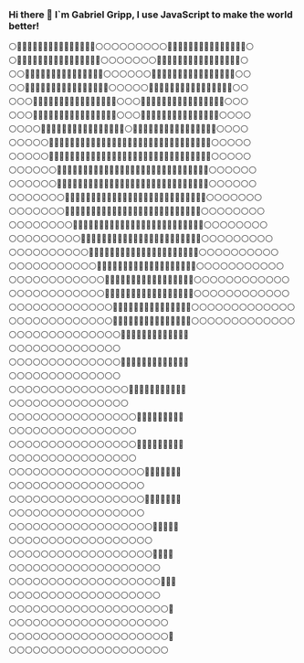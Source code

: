 ### Hi there 👋 I`m Gabriel Gripp, I use JavaScript to make the world better!

<!--
**grippado/grippado** is a ✨ _special_ ✨ repository because its `README.md` (this file) appears on your GitHub profile.

Here are some ideas to get you started:

- 🔭 I’m currently working on ...
- 🌱 I’m currently learning ...
- 👯 I’m looking to collaborate on ...
- 🤔 I’m looking for help with ...
- 💬 Ask me about ...
- 📫 How to reach me: ...
- 😄 Pronouns: ...
- ⚡ Fun fact: ...
-->

⚪💚💚💚💚💚💚💚💚🌚🌚🌚🌚🌚🌚🌚⚪⚪⚪⚪⚪⚪⚪⚪⚪🌚🌚🌚🌚🌚🌚🌚💚💚💚💚💚💚💚💚⚪  
⚪💚💚💚💚💚💚💚💚🌚🌚🌚🌚🌚🌚🌚🌚⚪⚪⚪⚪⚪⚪⚪🌚🌚🌚🌚🌚🌚🌚💚💚💚💚💚💚💚💚💚⚪  
⚪⚪💚💚💚💚💚💚💚💚🌚🌚🌚🌚🌚🌚🌚⚪⚪⚪⚪⚪⚪🌚🌚🌚🌚🌚🌚🌚🌚💚💚💚💚💚💚💚💚⚪⚪  
⚪⚪💚💚💚💚💚💚💚💚🌚🌚🌚🌚🌚🌚🌚🌚⚪⚪⚪⚪⚪🌚🌚🌚🌚🌚🌚🌚💚💚💚💚💚💚💚💚💚⚪⚪  
⚪⚪⚪💚💚💚💚💚💚💚💚🌚🌚🌚🌚🌚🌚🌚🌚⚪⚪⚪🌚🌚🌚🌚🌚🌚🌚🌚💚💚💚💚💚💚💚💚⚪⚪⚪  
⚪⚪⚪💚💚💚💚💚💚💚💚💚🌚🌚🌚🌚🌚🌚🌚⚪⚪⚪🌚🌚🌚🌚🌚🌚🌚💚💚💚💚💚💚💚💚⚪⚪⚪⚪  
⚪⚪⚪⚪💚💚💚💚💚💚💚💚🌚🌚🌚🌚🌚🌚🌚🌚⚪🌚🌚🌚🌚🌚🌚🌚💚💚💚💚💚💚💚💚💚⚪⚪⚪⚪  
⚪⚪⚪⚪⚪💚💚💚💚💚💚💚💚🌚🌚🌚🌚🌚🌚🌚🌚🌚🌚🌚🌚🌚🌚🌚💚💚💚💚💚💚💚💚⚪⚪⚪⚪⚪  
⚪⚪⚪⚪⚪💚💚💚💚💚💚💚💚💚🌚🌚🌚🌚🌚🌚🌚🌚🌚🌚🌚🌚🌚🌚💚💚💚💚💚💚💚💚⚪⚪⚪⚪⚪  
⚪⚪⚪⚪⚪⚪💚💚💚💚💚💚💚💚🌚🌚🌚🌚🌚🌚🌚🌚🌚🌚🌚🌚🌚💚💚💚💚💚💚💚💚⚪⚪⚪⚪⚪⚪  
⚪⚪⚪⚪⚪⚪💚💚💚💚💚💚💚💚💚🌚🌚🌚🌚🌚🌚🌚🌚🌚🌚🌚💚💚💚💚💚💚💚💚💚⚪⚪⚪⚪⚪⚪  
⚪⚪⚪⚪⚪⚪⚪💚💚💚💚💚💚💚💚🌚🌚🌚🌚🌚🌚🌚🌚🌚🌚🌚💚💚💚💚💚💚💚💚⚪⚪⚪⚪⚪⚪⚪  
⚪⚪⚪⚪⚪⚪⚪💚💚💚💚💚💚💚💚💚🌚🌚🌚🌚🌚🌚🌚🌚🌚💚💚💚💚💚💚💚💚⚪⚪⚪⚪⚪⚪⚪⚪  
⚪⚪⚪⚪⚪⚪⚪⚪💚💚💚💚💚💚💚💚🌚🌚🌚🌚🌚🌚🌚🌚💚💚💚💚💚💚💚💚💚⚪⚪⚪⚪⚪⚪⚪⚪  
⚪⚪⚪⚪⚪⚪⚪⚪⚪💚💚💚💚💚💚💚💚🌚🌚🌚🌚🌚💚💚💚💚💚💚💚💚💚💚⚪⚪⚪⚪⚪⚪⚪⚪⚪  
⚪⚪⚪⚪⚪⚪⚪⚪⚪⚪💚💚💚💚💚💚💚💚💚🌚🌚🌚🌚💚💚💚💚💚💚💚💚⚪⚪⚪⚪⚪⚪⚪⚪⚪⚪  
⚪⚪⚪⚪⚪⚪⚪⚪⚪⚪⚪💚💚💚💚💚💚💚💚🌚🌚🌚💚💚💚💚💚💚💚💚⚪⚪⚪⚪⚪⚪⚪⚪⚪⚪⚪  
⚪⚪⚪⚪⚪⚪⚪⚪⚪⚪⚪⚪💚💚💚💚💚💚💚💚🌚💚💚💚💚💚💚💚💚⚪⚪⚪⚪⚪⚪⚪⚪⚪⚪⚪⚪  
⚪⚪⚪⚪⚪⚪⚪⚪⚪⚪⚪⚪💚💚💚💚💚💚💚💚💚💚💚💚💚💚💚💚💚⚪⚪⚪⚪⚪⚪⚪⚪⚪⚪⚪⚪  
⚪⚪⚪⚪⚪⚪⚪⚪⚪⚪⚪⚪⚪💚💚💚💚💚💚💚💚💚💚💚💚💚💚💚⚪⚪⚪⚪⚪⚪⚪⚪⚪⚪⚪⚪⚪  
⚪⚪⚪⚪⚪⚪⚪⚪⚪⚪⚪⚪⚪💚💚💚💚💚💚💚💚💚💚💚💚💚💚💚⚪⚪⚪⚪⚪⚪⚪⚪⚪⚪⚪⚪⚪  
⚪⚪⚪⚪⚪⚪⚪⚪⚪⚪⚪⚪⚪⚪💚💚💚💚💚💚💚💚💚💚💚💚💚⚪⚪⚪⚪⚪⚪⚪⚪⚪⚪⚪⚪⚪⚪  
⚪⚪⚪⚪⚪⚪⚪⚪⚪⚪⚪⚪⚪⚪💚💚💚💚💚💚💚💚💚💚💚💚💚⚪⚪⚪⚪⚪⚪⚪⚪⚪⚪⚪⚪⚪⚪  
⚪⚪⚪⚪⚪⚪⚪⚪⚪⚪⚪⚪⚪⚪⚪💚💚💚💚💚💚💚💚💚💚💚⚪⚪⚪⚪⚪⚪⚪⚪⚪⚪⚪⚪⚪⚪⚪  
⚪⚪⚪⚪⚪⚪⚪⚪⚪⚪⚪⚪⚪⚪⚪⚪💚💚💚💚💚💚💚💚💚⚪⚪⚪⚪⚪⚪⚪⚪⚪⚪⚪⚪⚪⚪⚪⚪  
⚪⚪⚪⚪⚪⚪⚪⚪⚪⚪⚪⚪⚪⚪⚪⚪💚💚💚💚💚💚💚💚💚⚪⚪⚪⚪⚪⚪⚪⚪⚪⚪⚪⚪⚪⚪⚪⚪  
⚪⚪⚪⚪⚪⚪⚪⚪⚪⚪⚪⚪⚪⚪⚪⚪⚪💚💚💚💚💚💚💚⚪⚪⚪⚪⚪⚪⚪⚪⚪⚪⚪⚪⚪⚪⚪⚪⚪  
⚪⚪⚪⚪⚪⚪⚪⚪⚪⚪⚪⚪⚪⚪⚪⚪⚪💚💚💚💚💚💚💚⚪⚪⚪⚪⚪⚪⚪⚪⚪⚪⚪⚪⚪⚪⚪⚪⚪  
⚪⚪⚪⚪⚪⚪⚪⚪⚪⚪⚪⚪⚪⚪⚪⚪⚪⚪💚💚💚💚💚⚪⚪⚪⚪⚪⚪⚪⚪⚪⚪⚪⚪⚪⚪⚪⚪⚪⚪  
⚪⚪⚪⚪⚪⚪⚪⚪⚪⚪⚪⚪⚪⚪⚪⚪⚪⚪💚💚💚💚⚪⚪⚪⚪⚪⚪⚪⚪⚪⚪⚪⚪⚪⚪⚪⚪⚪⚪⚪  
⚪⚪⚪⚪⚪⚪⚪⚪⚪⚪⚪⚪⚪⚪⚪⚪⚪⚪⚪💚💚💚⚪⚪⚪⚪⚪⚪⚪⚪⚪⚪⚪⚪⚪⚪⚪⚪⚪⚪⚪  
⚪⚪⚪⚪⚪⚪⚪⚪⚪⚪⚪⚪⚪⚪⚪⚪⚪⚪⚪⚪💚⚪⚪⚪⚪⚪⚪⚪⚪⚪⚪⚪⚪⚪⚪⚪⚪⚪⚪⚪⚪  
⚪⚪⚪⚪⚪⚪⚪⚪⚪⚪⚪⚪⚪⚪⚪⚪⚪⚪⚪⚪💚⚪⚪⚪⚪⚪⚪⚪⚪⚪⚪⚪⚪⚪⚪⚪⚪⚪⚪⚪⚪  
